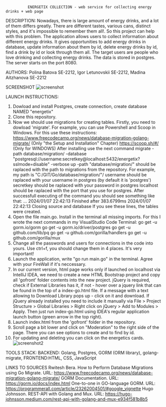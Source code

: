               ENERGETIX COLLECTION - web service for collecting energy drinks + web page 
DESCRIPTION: Nowadays, there is large amount of energy drinks, and a lot of them differs greatly. There are different tastes, various cans, distinct styles, and it's impossible to remember them 
all!. So this project can help with this problem. The application allows users to collect information about different energy drinks. It gives opportunities to add energy drinks in database, 
update information about them by id, delete energy drinks by id, find a drink by id or look through them all. The target users are people who love drinking and collecting energy drinks.
The data is stored in postgres. The server starts on the port 8080.

AUTHORS: Polina Batova SE-2212, Igor Letunovskii SE-2212, Madina Aitzhanova SE-2212

SCREENSHOT
![screenshot](https://github.com/PollyBreak/Golang-energetics-collection/assets/88556120/4a3bd5a1-e3c8-472e-9a25-8408578aa861)


LAUNCH INSTRUCTIONS:
  1. Dowload and install Postgres, create connection, create database NAMED "energetix"
  2. Clone this repository.
  3. Now we should use migrations for creating tables. Firstly, you need to dowload 'migrate'. For example, you can use Powershell and Scoop in Windows. For this use these instructions:
       https://www.freecodecamp.org/news/database-migration-golang-migrate/ (Only "the Setup and Installation" Chapter)
       https://scoop.sh/#/ (Only for WINDOWS)
     After installing use the next command
         migrate -path database/migration/ -database "postgresql://username:secretkey@localhost:5432/energetix?sslmode=disable" -verbose up
     -path "database/migration/" should be raplaced with the path to migrations from the repository. For example, my path is "C:/GIT/Go/database/migration/"/
     username should be raplaced with your username in postgres (by default it is 'postgres')
     secretkey should be raplaced with your password in postgres
     localhost should be raplaced with the port that you use for postgres.
     After successfull executing of the command you should see something like that:
        ...
        2024/01/07 22:42:13 Finished after 383.6799ms
        2024/01/07 22:42:13 Closing source and database
     If you see these lines, the tables were created.
  4. Open the file main.go. Install in the terminal all missing imports. For this I wrote the next commands in my VisualStudio Code Terminal:
        go get -u gorm.io/gorm 
        go get -u gorm.io/driver/postgres
        go get -u github.com/lib/pq
        go get -u github.com/gorilla/handlers
        go get -u github.com/gorilla/mux
  5. Change all the passwords and users for connections in the code into yours. Use ctrl+f, you should change them in 4 places. It's very important!
  6. Launch the application, write "go run main.go" in the terminal. Agree with your FireWall if it's neccessary.
  7. In our current version, html page works only if launched on localhost via IntelliJ IDEA, we need to create a new HTML Bootstrap project and copy all 'gofront' folder contents into the new project. jQuery is required, check if External Libraries has it, if not - hover over a jquery link that can be found in the top of a index-go.html file. If a message with a text allowing to Download Library pops up - click on it and download. If jQuery already installed you need to include it manually via File > Project Structure > Global Libraries > Right click on jQuery > Add to Modules > Apply. Then just run index-go.html using IDEA's regular application launch button (green arrow in the top right).
  8. Launch index.html from the 'gofront' folder in the repository.
  9. Scroll page a bit lower and click on "Moderation" to the right side of the page. There you can see options to create and to find by id.
  10. For updating and deleting you can click on the energetics cards.
     ![screenshot2](https://github.com/PollyBreak/Golang-energetics-collection/assets/88556120/3a4ce95d-5dd3-453d-a680-e9a18fc8cd2e)

       
TOOLS STACK: 
  BACKEND: Golang, Postgres, GORM (ORM library), golang-migrate, 
  FRONTEND:HTML, CSS, JavaScript

LINKS TO SOURCES
  Rwitesh Bera. How to Perform Database Migrations using Go Migrate. URL: https://www.freecodecamp.org/news/database-migration-golang-migrate/ 
  GORM Documentation. URL: https://gorm.io/docs/index.html
  One-to-one in GO-language GORM. URL: https://programmerall.com/article/23262004501/#google_vignette
  Hugo Johnsson. REST-API with Golang and Mux. URL: https://hugo-johnsson.medium.com/rest-api-with-golang-and-mux-e934f581b8b5


